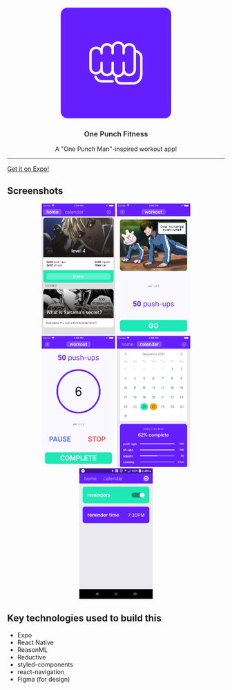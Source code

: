 <p align="center">
  <img alt="OPF App Icon" src="./assets/ios-icon.png" width="256">
</p>

<h3 align="center" style="font-weight:600">
  One Punch Fitness
</h3>

<p align="center">
  A "One Punch Man"-inspired workout app!
</p>

---

[Get it on Expo!](https://expo.io/@datwheat/one-punch-fitness)

## Screenshots

<p align="center">
  <img style="display:inline-block" alt="Home Screen" src="./docs/images/home.png" width="170">
  <img style="display:inline-block" alt="Workout Screen" src="./docs/images/workout.png" width="170">
  <img style="display:inline-block" alt="Workout Timer" src="./docs/images/timer.png" width="170">
  <img style="display:inline-block" alt="Calendar Screen" src="./docs/images/calendar.png" width="170">
  <img style="display:inline-block" alt="Settings Screen" src="./docs/images/settings.png" width="170">
</p>

## Key technologies used to build this

* Expo
* React Native
* ReasonML
* Reductive
* styled-components
* react-navigation
* Figma (for design)

